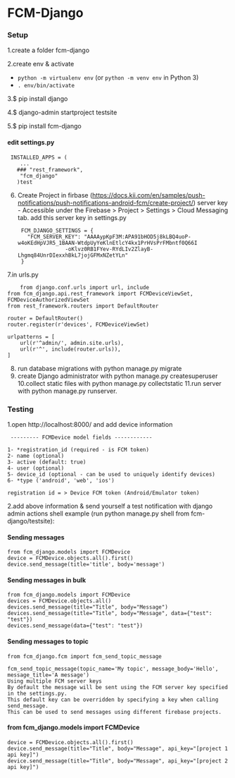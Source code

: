 # FCM-Django


### Setup ###

1.create a folder fcm-django

2.create env & activate
  - `python -m virtualenv env` (or `python -m venv env` in Python 3)
  - `. env/bin/activate`
   
3.$ pip install django

4.$ django-admin startproject testsite

5.$ pip install fcm-django   
  
   #### edit settings.py
    
     INSTALLED_APPS = (
        ...
       ### "rest_framework",
        "fcm_django"
       )test
6. Create Project in firbase  (https://docs.kii.com/en/samples/push-notifications/push-notifications-android-fcm/create-project/)
   server key - Accessible under the Firebase > Project > Settings > Cloud Messaging tab.
   add this server key in settings.py

      	FCM_DJANGO_SETTINGS = {
      	  "FCM_SERVER_KEY": "AAAAypKpF3M:APA91bHOD5j8kLBQ4uoP-w4oKEdHpVJR5_1BAAN-WtdpUyYeKlnEtlcY4kx1PrHVsPrFMbntf0Q66I
                      -oKlvz0RB1FYev-RYdLIv2ZlayB-Lhgmq84UnrDIexxhBkL7jojGFMxNZetYLn"
        }
7.in urls.py

        from django.conf.urls import url, include
	from fcm_django.api.rest_framework import FCMDeviceViewSet, FCMDeviceAuthorizedViewSet
	from rest_framework.routers import DefaultRouter

	router = DefaultRouter()
	router.register(r'devices', FCMDeviceViewSet)

	urlpatterns = [
	    url(r'^admin/', admin.site.urls),
	    url(r'^', include(router.urls)),
	]
8. run database migrations with python manage.py migrate
9. create Django administrator with python manage.py createsuperuser
10.collect static files with python manage.py collectstatic
11.run server with python manage.py runserver.


### Testing ###
 
1.open http://localhost:8000/ and add device information
   
     --------- FCMDevice model fields ------------
	
	1- *registration_id (required - is FCM token)
	2- name (optional)
	3- active (default: true)
	4- user (optional)
	5- device_id (optional - can be used to uniquely identify devices)
	6- *type ('android', 'web', 'ios')

    registration id = > Device FCM token (Android/Emulator token)
	
2.add above information & send yourself a test notification with django admin actions
   shell example (run python manage.py shell from fcm-django/testsite):
   
     
#### Sending messages

	from fcm_django.models import FCMDevice
	device = FCMDevice.objects.all().first()
	device.send_message(title='title', body='message')

#### Sending messages in bulk

	from fcm_django.models import FCMDevice
	devices = FCMDevice.objects.all()
	devices.send_message(title="Title", body="Message")
	devices.send_message(title="Title", body="Message", data={"test": "test"})
	devices.send_message(data={"test": "test"})

     
#### Sending messages to topic

	from fcm_django.fcm import fcm_send_topic_message

	fcm_send_topic_message(topic_name='My topic', message_body='Hello', message_title='A message')
	Using multiple FCM server keys
	By default the message will be sent using the FCM server key specified in the settings.py. 
	This default key can be overridden by specifying a key when calling send_message. 
	This can be used to send messages using different firebase projects.

#### from fcm_django.models import FCMDevice

	device = FCMDevice.objects.all().first()
	device.send_message(title="Title", body="Message", api_key="[project 1 api key]")
	device.send_message(title="Title", body="Message", api_key="[project 2 api key]")
